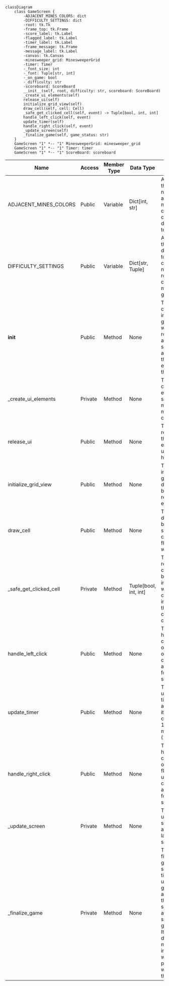 ```mermaid
classDiagram
    class GameScreen {
        -ADJACENT_MINES_COLORS: dict
        -DIFFICULTY_SETTINGS: dict
        -root: tk.Tk
        -frame_top: tk.Frame
        -score_label: tk.Label
        -flagged_label: tk.Label
        -timer_label: tk.Label
        -frame_message: tk.Frame
        -message_label: tk.Label
        -canvas: tk.Canvas
        -minesweeper_grid: MinesweeperGrid
        -timer: Timer
        -_font_size: int
        -_font: Tuple[str, int]
        -_on_game: bool
        -_difficulty: str
        -scoreboard: ScoreBoard
        __init__(self, root, difficulty: str, scoreboard: ScoreBoard)
        _create_ui_elements(self)
        release_ui(self)
        initialize_grid_view(self)
        draw_cell(self, cell: Cell)
        _safe_get_clicked_cell(self, event) -> Tuple[bool, int, int]
        handle_left_click(self, event)
        update_timer(self)
        handle_right_click(self, event)
        _update_screen(self)
        _finalize_game(self, game_status: str)
    }
    GameScreen "1" *-- "1" MinesweeperGrid: minesweeper_grid
    GameScreen "1" *-- "1" Timer: timer
    GameScreen "1" *-- "1" ScoreBoard: scoreboard
```
| Name                  | Access  | Member Type | Data Type        | Description                                                                                                                                                                                                                       |
|-----------------------|---------|-------------|------------------|-----------------------------------------------------------------------------------------------------------------------------------------------------------------------------------------------------------------------------------|
| ADJACENT_MINES_COLORS | Public  | Variable    | Dict[int, str]   | A dictionary that maps the number of adjacent mines to the corresponding color for displaying the text.                                                                                                                            |
| DIFFICULTY_SETTINGS   | Public  | Variable    | Dict[str, Tuple] | A dictionary that maps the difficulty level to a tuple containing the number of rows, columns, and mines for the game.                                                                                                            |
| __init__              | Public  | Method      | None             | The constructor initializes the game screen with the given root, difficulty, and scoreboard, and creates the UI elements for the game.                                                                                            |
| _create_ui_elements   | Private | Method      | None             | This method creates the UI elements like score, flagged mines, timer, message, and canvas.                                                                                                                                        |
| release_ui            | Public  | Method      | None             | This method releases all the UI elements and unbinds event handlers.                                                                                                                                                              |
| initialize_grid_view  | Public  | Method      | None             | This method initializes the grid view by drawing the base rectangles for each cell.                                                                                                                                                |
| draw_cell             | Public  | Method      | None             | This method draws a cell based on its state (open, closed, flagged, or with a mine).                                                                                                                                               |
| _safe_get_clicked_cell | Private | Method      | Tuple[bool, int, int] | This method returns a tuple containing a boolean indicating whether the clicked cell is in range and the row and column of the clicked cell.                                                                                       |
| handle_left_click     | Public  | Method      | None             | This method handles left-click events on the canvas, opens the clicked cell, and checks for game status.                                                                                                                          |
| update_timer          | Public  | Method      | None             | This method updates the timer label and schedules itself to be called every 1000 milliseconds (1 second).                                                                                                                         |
| handle_right_click    | Public  | Method      | None             | This method handles right-click events on the canvas, flags or unflags the clicked cell, and checks for game status.                                                                                                              |
| _update_screen        | Private | Method      | None             | This method updates the score label and flagged label on the screen.                                                                                                                                                              |
| _finalize_game        | Private | Method      | None             | This method finalizes the game by stopping the timer, updating the game status, and updating the scoreboard and high scores if the game is won. It also displays a message indicating whether the player has won or lost the game. |

